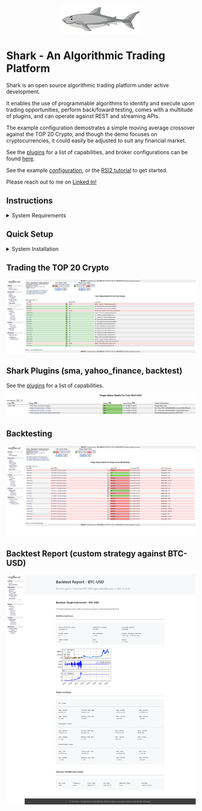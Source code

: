<p align="center">
  <img src="https://github.com/danielneil/Shark/blob/main/shark/files/shark_ui_patches/logofullsize.png?raw=true">
</p>

# Shark - An Algorithmic Trading Platform

Shark is an open source algorithmic trading platform under active development.

It enables the use of programmable algorithms to identify and execute upon trading opportunities, perform back/foward testing, comes with a multitude of plugins, and can operate against REST and streaming APIs.

The example configuration demostrates a simple moving average crossover against the TOP 20 Crypto, and though the demo focuses on cryptocurrencies, it could easily be adjusted to suit any financial market.  

See the [plugins](https://github.com/danielneil/Shark-Plugins) for a list of capabilities, and broker configurations can be found [here](https://github.com/danielneil/Shark-Brokers).

See the example [configuration](https://github.com/danielneil/Shark-Config), or the [RSI2 tutorial](https://github.com/danielneil/Shark-Doc/blob/main/tutorials/RSI2.md) to get started.

Please reach out to me on [Linked In!](https://www.linkedin.com/in/danielneilcanb) 

## Instructions 

<details>
<summary>System Requirements</summary>
<br>
  
| Operating System | CPU  | RAM | DISK |
| ------------- | ------------- | ------------- | ------------- |
| Rocky Linux 9.2         | 4 CPU   | 8 GB |80 GB  |
  
</details>


## Quick Setup

<details>
<summary>System Installation</summary>
<br>
  
1. Prepare a vanilla Rocky Linux 9.2 (server instance) with VirtualBox ([help](https://kifarunix.com/install-rocky-linux-9-on-virtualbox/)).

2. Install epel - open a terminal, and run:
  ```
dnf install epel-release -y
```
  
3. Install ansible - open a terminal, and run:
  ```
dnf install ansible -y
```

4. Install git - open a terminal, and run:
  ```
dnf install git -y
```

5. Open a terminal, and run:
```
git clone https://github.com/danielneil/Shark.git && cd Shark && ./build.sh
```
6. Navigate to http://shark-server/shark (web credentials are shark/shark) - it will take a few minutes to populate with data.
</details>


## Trading the TOP 20 Crypto

<p align="center">
  <img src="https://github.com/danielneil/Shark/blob/main/shark/files/screenshots/shark-crypto.png?raw=true">
</p>

## Shark Plugins (sma, yahoo_finance, backtest)

See the [plugins](https://github.com/danielneil/Shark-Plugins) for a list of capabilities.

<p align="center">
  <img src="https://github.com/danielneil/Shark/blob/main/shark/files/screenshots/shark-plugin-details.jpg?raw=true">
</p>

## Backtesting

<p align="center">
  <img src="https://github.com/danielneil/Shark/blob/main/shark/files/screenshots/shark-backtest-plugin.png?raw=true">
</p>

## Backtest Report (custom strategy against BTC-USD)

<p align="center">
  <img src="https://github.com/danielneil/Shark/blob/main/shark/files/screenshots/backtest-report.png?raw=true">
</p>
